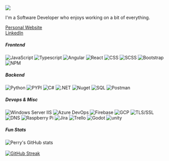 [![](https://visitcount.itsvg.in/api?id=perryliuofficial&label=Profile%20Views&color=12&icon=5&pretty=true)](https://visitcount.itsvg.in)

I'm a Software Developer who enjoys working on a bit of everything.

[Personal Website](https://www.perryliu.co.uk/)<br>
[LinkedIn](https://www.linkedin.com/in/perryliuofficial/)

<h5>Frontend</h5>

![JavaScript](https://img.shields.io/badge/javascript-%23323330.svg?style=for-the-badge&logo=javascript&logoColor=%23F7DF1E) 
![Typescript](https://img.shields.io/badge/typescript-%23007acc.svg?style=for-the-badge&logo=typescript&logoColor=%23323330)
![Angular](https://img.shields.io/badge/angular-%23dd1b16.svg?style=for-the-badge&logo=Angular&logoColor=%23323330)
![React](https://img.shields.io/badge/react-%2300d8ff.svg?style=for-the-badge&logo=React&logoColor=%23323330)
![CSS](https://img.shields.io/badge/css-%23264de4.svg?style=for-the-badge&logo=css3&logoColor=%23323330)
![SCSS](https://img.shields.io/badge/scss-%237952B3.svg?style=for-the-badge&logo=scss3&logoColor=%23323330)
![Bootstrap](https://img.shields.io/badge/bootstrap-%23264de4.svg?style=for-the-badge&logo=bootstrap&logoColor=%23323330)
![NPM](https://img.shields.io/badge/NPM-%23000000.svg?style=for-the-badge&logo=npm&logoColor=white) 

<h5>Backend</h5>

![Python](https://img.shields.io/badge/python-%234584b6.svg?style=for-the-badge&logo=python&logoColor=%23323330)
![PYPI](https://img.shields.io/badge/pypi-%233775A9.svg?style=for-the-badge&logo=pypi&logoColor=%23323330)
![C#](https://img.shields.io/badge/c%23-%23512bd4.svg?style=for-the-badge&logo=csharp&logoColor=%23323330)
![.NET](https://img.shields.io/badge/.net-%23512bd4.svg?style=for-the-badge&logo=.net&logoColor=white)
![Nuget](https://img.shields.io/badge/NuGet-%23004880.svg?style=for-the-badge&logo=nuget&logoColor=%23323330)
![SQL](https://img.shields.io/badge/sql-%23323330.svg?style=for-the-badge&logo=sql&logoColor=%23F7DF1E) 
![Postman](https://img.shields.io/badge/Postman-FF6C37?style=for-the-badge&logo=postman&logoColor=white)

<h5>Devops & Misc</h5>

![Windows Server IIS](https://img.shields.io/badge/Windows%20Server%20IIS-%23323330.svg?style=for-the-badge&logo=iis&logoColor=%23F7DF1E) 
![Azure DevOps](https://img.shields.io/badge/Azure%20DevOps-%230078D7.svg?style=for-the-badge&logo=azure%20devops&logoColor=white)
![Firebase](https://img.shields.io/badge/firebase-%23323330.svg?style=for-the-badge&logo=firebase&logoColor=%23F7DF1E) 
![GCP](https://img.shields.io/badge/GCP-%234285F4.svg?style=for-the-badge&logo=google%20cloud&logoColor=white)
![TLS/SSL](https://img.shields.io/badge/TLS%2FSSL-%23323330.svg?style=for-the-badge&logo=&logoColor=%23F7DF1E)
![DNS](https://img.shields.io/badge/DNS-%23323330.svg?style=for-the-badge&logo=&logoColor=%23F7DF1E)
![Raspberry Pi](https://img.shields.io/badge/-RaspberryPi-C51A4A?style=for-the-badge&logo=Raspberry-Pi)
![Jira](https://img.shields.io/badge/jira-%230A0FFF.svg?style=for-the-badge&logo=jira&logoColor=white)
![Trello](https://img.shields.io/badge/Trello-%23026AA7.svg?style=for-the-badge&logo=Trello&logoColor=white)
![Godot](https://img.shields.io/badge/Godot-%23478CBF.svg?style=for-the-badge&logo=godot%20engine&logoColor=white)
![unity](https://img.shields.io/badge/Unity-%23323330.svg?style=for-the-badge&logo=unity&logoColor=white)

<h5>Fun Stats</h5>

![Perry's GitHub stats](https://github-readme-stats.vercel.app/api?username=perryliuofficial&theme=dark&show_icons=true&count_private=true)
<br><br>
[![GitHub Streak](https://streak-stats.demolab.com?user=perryliuofficial&theme=dark&date_format=j%20M%5B%20Y%5D&mode=weekly&ring=EBEBEB)](https://git.io/streak-stats)
